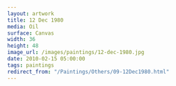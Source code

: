 ```yaml
---
layout: artwork
title: 12 Dec 1980
media: Oil
surface: Canvas
width: 36
height: 48
image_url: /images/paintings/12-dec-1980.jpg
date: 2010-02-15 05:00:00
tags: paintings
redirect_from: "/Paintings/Others/09-12Dec1980.html"
---
```

